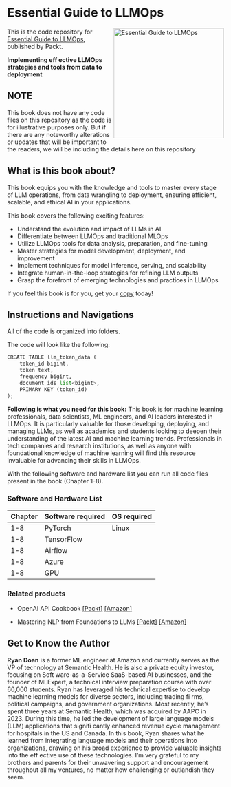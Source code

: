 # Essential Guide to LLMOps

<a href="https://www.packtpub.com/en-us/product/essential-guide-to-llmops-9781835887509?type=print"><img src="https://m.media-amazon.com/images/I/71xP780eCbL._SL1500_.jpg" alt="Essential Guide to LLMOps" height="256px" align="right"></a>

This is the code repository for [Essential Guide to LLMOps](https://www.packtpub.com/en-us/product/essential-guide-to-llmops-9781835887509?type=print), published by Packt.

**Implementing eff ective LLMOps strategies and tools from data to deployment**

## NOTE
This book does not have any code files on this repository as the code is for illustrative purposes only. But if there are any noteworthy alterations or updates that will be important to the readers, we will be including the details here on this repository

## What is this book about?

This book equips you with the knowledge and tools to master every stage of LLM operations, from data wrangling to deployment, ensuring efficient, scalable, and ethical AI in your applications.

This book covers the following exciting features: 
* Understand the evolution and impact of LLMs in AI
* Differentiate between LLMOps and traditional MLOps
* Utilize LLMOps tools for data analysis, preparation, and fine-tuning
* Master strategies for model development, deployment, and improvement
* Implement techniques for model inference, serving, and scalability
* Integrate human-in-the-loop strategies for refining LLM outputs
* Grasp the forefront of emerging technologies and practices in LLMOps

If you feel this book is for you, get your [copy](https://www.amazon.com/Essential-Guide-LLMOps-Implementing-strategies/dp/1835887503/ref=sr_1_1?sr=8-1) today!


## Instructions and Navigations
All of the code is organized into folders.

The code will look like the following:
```python
CREATE TABLE llm_token_data (
    token_id bigint,
    token text,
    frequency bigint,
    document_ids list<bigint>,
    PRIMARY KEY (token_id)
);
```

**Following is what you need for this book:**
This book is for machine learning professionals, data scientists, ML engineers, and AI leaders interested in LLMOps. It is particularly valuable for those developing, deploying, and managing LLMs, as well as academics and students looking to deepen their understanding of the latest AI and machine learning trends. Professionals in tech companies and research institutions, as well as anyone with foundational knowledge of machine learning will find this resource invaluable for advancing their skills in LLMOps.

With the following software and hardware list you can run all code files present in the book (Chapter 1-8).

### Software and Hardware List

| Chapter  | Software required                                                                    | OS required                        |
| -------- | -------------------------------------------------------------------------------------| -----------------------------------|
|  	1-8	   | PyTorch                              | Linux |
|  	1-8	   | TensorFlow                           ||
|  	1-8	   | Airflow                              ||
|  	1-8	   | Azure                              |  |
|  	1-8	   | GPU                              | |

### Related products <Other books you may enjoy>  
* OpenAI API Cookbook  [[Packt]](https://www.packtpub.com/en-us/product/openai-api-cookbook-9781805121350) [[Amazon]](https://www.amazon.com/OpenAI-API-Cookbook-intelligent-applications/dp/1805121359/ref=tmm_pap_swatch_0?_encoding=UTF8&sr=8-1)

* Mastering NLP from Foundations to LLMs [[Packt]](https://www.packtpub.com/en-us/product/mastering-nlp-from-foundations-to-llms-9781804619186) [[Amazon]](https://www.amazon.com/Mastering-NLP-Foundations-LLMs-Techniques/dp/1804619183/ref=sr_1_1?sr=8-1)
  
## Get to Know the Author
**Ryan Doan** is a former ML engineer at Amazon and currently serves as the VP of technology at Semantic Health. He is also a private equity investor, focusing on Soft ware-as-a-Service SaaS-based AI businesses, and the founder of MLExpert, a technical interview preparation course with over 60,000 students. Ryan has leveraged his technical expertise to develop machine learning models for diverse sectors, including trading fi rms, political campaigns, and government organizations. Most recently, he’s spent three years at Semantic Health, which was acquired by AAPC in 2023. During this time, he led the development of large language models (LLM) applications that signifi cantly enhanced revenue cycle management for hospitals in the US and Canada. In this book, Ryan shares what he learned from integrating language models and their operations into organizations, drawing on his broad experience to provide valuable insights into the eff ective use of these technologies. 
I’m very grateful to my brothers and parents for their unwavering support and encouragement throughout all my ventures, no matter how challenging or outlandish they seem.
